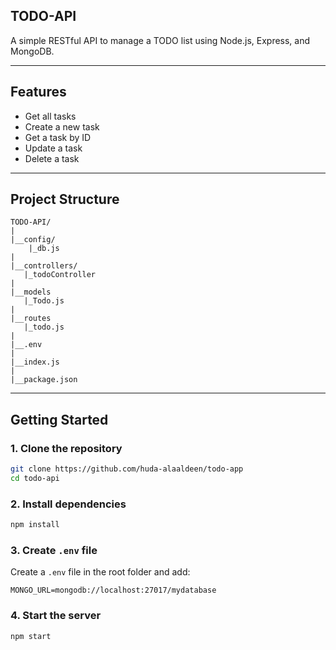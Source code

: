 ## TODO-API

A simple RESTful API to manage a TODO list using Node.js, Express, and MongoDB.

---

## Features

- Get all tasks
- Create a new task
- Get a task by ID
- Update a task
- Delete a task

---

## Project Structure


```
TODO-API/
|
|__config/
    |_db.js
|
|__controllers/
   |_todoController 
|
|__models
   |_Todo.js
|
|__routes
   |_todo.js
|
|__.env
|
|__index.js
|
|__package.json 
```

---

## Getting Started

### 1. Clone the repository

```bash
git clone https://github.com/huda-alaaldeen/todo-app
cd todo-api
```
### 2. Install dependencies

```bash
npm install
```
### 3. Create `.env` file

Create a `.env` file in the root folder and add:

```env
MONGO_URL=mongodb://localhost:27017/mydatabase
```
### 4. Start the server

```bash
npm start
```